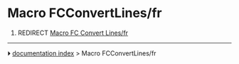 # Macro FCConvertLines/fr
1.  REDIRECT [Macro FC Convert Lines/fr](Macro_FC_Convert_Lines/fr.md)



---
⏵ [documentation index](../README.md) > Macro FCConvertLines/fr

